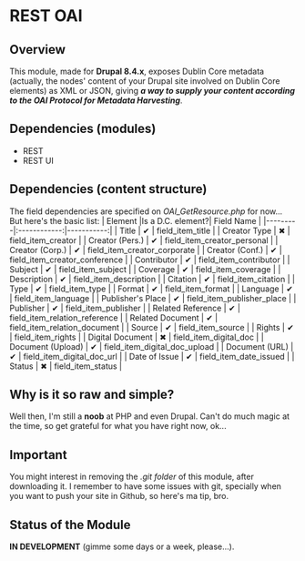 # REST OAI

## Overview
This module, made for **Drupal 8.4.x**, exposes Dublin Core metadata (actually, the nodes' content of your Drupal site involved on Dublin Core elements) as XML or JSON, giving ***a way to supply your content according to the OAI Protocol for Metadata Harvesting***.

## Dependencies (modules)
* REST
* REST UI

## Dependencies (content structure)
The field dependencies are specified on *OAI_GetResource.php* for now...
But here's the basic list:
| Element |Is a D.C. element?| Field Name |
|---------|:------------:|-----------:|
| Title   | ✔ | field_item_title |
| Creator Type | ✖ | field_item_creator |
| Creator (Pers.) | ✔ | field_item_creator_personal |
| Creator (Corp.) | ✔ | field_item_creator_corporate |
| Creator (Conf.) | ✔ | field_item_creator_conference |
| Contributor | ✔ | field_item_contributor |
| Subject | ✔ | field_item_subject |
| Coverage | ✔ | field_item_coverage |
| Description | ✔ | field_item_description |
| Citation | ✔ | field_item_citation |
| Type | ✔ | field_item_type |
| Format | ✔ | field_item_format |
| Language | ✔ | field_item_language |
| Publisher's Place | ✔ | field_item_publisher_place |
| Publisher | ✔ | field_item_publisher |
| Related Reference | ✔ | field_item_relation_reference |
| Related Document | ✔ | field_item_relation_document |
| Source | ✔ | field_item_source |
| Rights | ✔ | field_item_rights |
| Digital Document | ✖ | field_item_digital_doc |
| Document (Upload) | ✔ | field_item_digital_doc_upload |
| Document (URL) | ✔ | field_item_digital_doc_url |
| Date of Issue | ✔ | field_item_date_issued |
| Status | ✖ | field_item_status |

## Why is it so raw and simple?
Well then, I'm still a **noob** at PHP and even Drupal. Can't do much magic at the time, so get grateful for what you have right now, ok...

## Important
You might interest in removing the *.git folder* of this module, after downloading it. I remember to have some issues with git, specially when you want to push your site in Github, so here's ma tip, bro.

## Status of the Module
**IN DEVELOPMENT** (gimme some days or a week, please...).